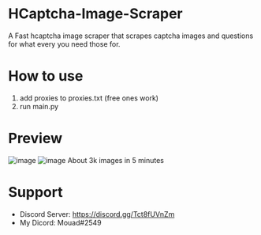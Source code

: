 # HCaptcha-Image-Scraper
A Fast hcaptcha image scraper that scrapes captcha images and questions for what every you need those for.

# How to use
1. add proxies to proxies.txt (free ones work)
2. run main.py

# Preview
![image](https://cdn.discordapp.com/attachments/1091353103342784695/1091373711002714172/image.png)
![image](https://user-images.githubusercontent.com/102869034/226767151-1d36c74e-8c15-4362-9814-e245efd02a8b.png)
About 3k images in 5 minutes

# Support 
- Discord Server: https://discord.gg/Tct8fUVnZm
- My Dicord: Mouad#2549
